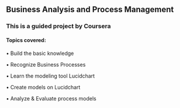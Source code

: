 ## Business Analysis and Process Management

### This is a guided project by Coursera
#### Topics covered:
•
Build the basic knowledge

•
Recognize Business Processes

•
Learn the modeling tool Lucidchart 

•
Create models on Lucidchart

•
Analyze & Evaluate process models

